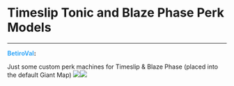 # Timeslip Tonic and Blaze Phase Perk Models


---
<strong><span style="color:#34a7f9;">BetiroVal</span>:</strong>

Just some custom perk machines for Timeslip &amp; Blaze Phase (placed into the default Giant Map)
<img src="1270"><img src="1271">
